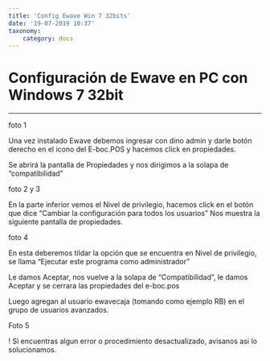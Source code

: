 ```yaml
---
title: 'Config Ewave Win 7 32bits'
date: '19-07-2019 10:37'
taxonomy:
    category: docs
---
```


#   Configuración de Ewave en PC con Windows 7 32bit

-----

foto 1

Una vez instalado Ewave debemos ingresar con dino admin y darle botón derecho en el icono del E-boc.POS y hacemos click en propiedades.

Se abrirá la pantalla de Propiedades y nos dirigimos a la solapa de “compatibilidad”

foto 2 y 3

En la parte inferior vemos el Nivel de privilegio, hacemos click en el botón que dice “Cambiar la configuración para todos los usuarios”
Nos muestra la siguiente pantalla de propiedades.

foto 4

En esta deberemos tildar la opción que se encuentra en Nivel de privilegio, se llama “Ejecutar este programa como administrador”

Le damos Aceptar, nos vuelve a la solapa de “Compatibilidad”, le damos Aceptar y se cerrara las propiedades del e-boc.pos

Luego agregan al usuario ewavecaja (tomando como ejemplo RB) en el grupo de usuarios avanzados.

Foto 5

!  Si encuentras algun error o procedimiento desactualizado, avisanos asi lo solucionamos.